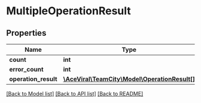 # MultipleOperationResult

## Properties
Name | Type | Description | Notes
------------ | ------------- | ------------- | -------------
**count** | **int** |  | [optional] 
**error_count** | **int** |  | [optional] 
**operation_result** | [**\AceViral\TeamCity\Model\OperationResult[]**](OperationResult.md) |  | [optional] 

[[Back to Model list]](../README.md#documentation-for-models) [[Back to API list]](../README.md#documentation-for-api-endpoints) [[Back to README]](../README.md)


